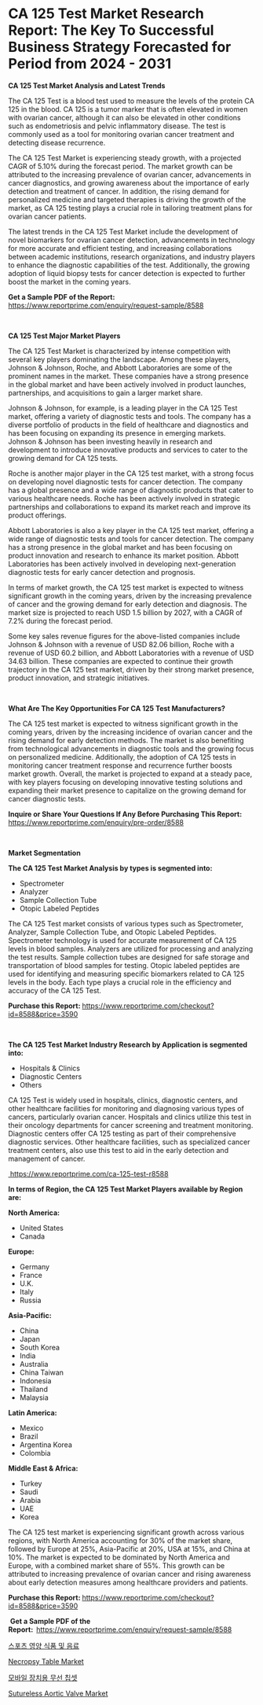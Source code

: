 <p><h1>CA 125 Test Market Research Report: The Key To Successful Business Strategy Forecasted for Period from 2024 - 2031</h1></p><p><strong>CA 125 Test Market Analysis and Latest Trends</strong></p>
<p><p>The CA 125 Test is a blood test used to measure the levels of the protein CA 125 in the blood. CA 125 is a tumor marker that is often elevated in women with ovarian cancer, although it can also be elevated in other conditions such as endometriosis and pelvic inflammatory disease. The test is commonly used as a tool for monitoring ovarian cancer treatment and detecting disease recurrence.</p><p>The CA 125 Test Market is experiencing steady growth, with a projected CAGR of 5.10% during the forecast period. The market growth can be attributed to the increasing prevalence of ovarian cancer, advancements in cancer diagnostics, and growing awareness about the importance of early detection and treatment of cancer. In addition, the rising demand for personalized medicine and targeted therapies is driving the growth of the market, as CA 125 testing plays a crucial role in tailoring treatment plans for ovarian cancer patients.</p><p>The latest trends in the CA 125 Test Market include the development of novel biomarkers for ovarian cancer detection, advancements in technology for more accurate and efficient testing, and increasing collaborations between academic institutions, research organizations, and industry players to enhance the diagnostic capabilities of the test. Additionally, the growing adoption of liquid biopsy tests for cancer detection is expected to further boost the market in the coming years.</p></p>
<p><strong>Get a Sample PDF of the Report:&nbsp;</strong> <a href="https://www.reportprime.com/enquiry/request-sample/8588">https://www.reportprime.com/enquiry/request-sample/8588</a></p>
<p>&nbsp;</p>
<p><strong>CA 125 Test Major Market Players</strong></p>
<p><p>The CA 125 Test Market is characterized by intense competition with several key players dominating the landscape. Among these players, Johnson & Johnson, Roche, and Abbott Laboratories are some of the prominent names in the market. These companies have a strong presence in the global market and have been actively involved in product launches, partnerships, and acquisitions to gain a larger market share.</p><p>Johnson & Johnson, for example, is a leading player in the CA 125 Test market, offering a variety of diagnostic tests and tools. The company has a diverse portfolio of products in the field of healthcare and diagnostics and has been focusing on expanding its presence in emerging markets. Johnson & Johnson has been investing heavily in research and development to introduce innovative products and services to cater to the growing demand for CA 125 tests.</p><p>Roche is another major player in the CA 125 test market, with a strong focus on developing novel diagnostic tests for cancer detection. The company has a global presence and a wide range of diagnostic products that cater to various healthcare needs. Roche has been actively involved in strategic partnerships and collaborations to expand its market reach and improve its product offerings.</p><p>Abbott Laboratories is also a key player in the CA 125 test market, offering a wide range of diagnostic tests and tools for cancer detection. The company has a strong presence in the global market and has been focusing on product innovation and research to enhance its market position. Abbott Laboratories has been actively involved in developing next-generation diagnostic tests for early cancer detection and prognosis.</p><p>In terms of market growth, the CA 125 test market is expected to witness significant growth in the coming years, driven by the increasing prevalence of cancer and the growing demand for early detection and diagnosis. The market size is projected to reach USD 1.5 billion by 2027, with a CAGR of 7.2% during the forecast period.</p><p>Some key sales revenue figures for the above-listed companies include Johnson & Johnson with a revenue of USD 82.06 billion, Roche with a revenue of USD 60.2 billion, and Abbott Laboratories with a revenue of USD 34.63 billion. These companies are expected to continue their growth trajectory in the CA 125 test market, driven by their strong market presence, product innovation, and strategic initiatives.</p></p>
<p>&nbsp;</p>
<p><strong>What Are The Key Opportunities For CA 125 Test Manufacturers?</strong></p>
<p><p>The CA 125 test market is expected to witness significant growth in the coming years, driven by the increasing incidence of ovarian cancer and the rising demand for early detection methods. The market is also benefiting from technological advancements in diagnostic tools and the growing focus on personalized medicine. Additionally, the adoption of CA 125 tests in monitoring cancer treatment response and recurrence further boosts market growth. Overall, the market is projected to expand at a steady pace, with key players focusing on developing innovative testing solutions and expanding their market presence to capitalize on the growing demand for cancer diagnostic tests.</p></p>
<p><strong>Inquire or Share Your Questions If Any Before Purchasing This Report:</strong> <a href="https://www.reportprime.com/enquiry/pre-order/8588">https://www.reportprime.com/enquiry/pre-order/8588</a></p>
<p>&nbsp;</p>
<p><strong>Market Segmentation</strong></p>
<p><strong>The CA 125 Test Market Analysis by types is segmented into:</strong></p>
<p><ul><li>Spectrometer</li><li>Analyzer</li><li>Sample Collection Tube</li><li>Otopic Labeled Peptides</li></ul></p>
<p><p>The CA 125 Test market consists of various types such as Spectrometer, Analyzer, Sample Collection Tube, and Otopic Labeled Peptides. Spectrometer technology is used for accurate measurement of CA 125 levels in blood samples. Analyzers are utilized for processing and analyzing the test results. Sample collection tubes are designed for safe storage and transportation of blood samples for testing. Otopic labeled peptides are used for identifying and measuring specific biomarkers related to CA 125 levels in the body. Each type plays a crucial role in the efficiency and accuracy of the CA 125 Test.</p></p>
<p><strong>Purchase this Report:&nbsp;</strong><a href="https://www.reportprime.com/checkout?id=8588&price=3590">https://www.reportprime.com/checkout?id=8588&price=3590</a></p>
<p>&nbsp;</p>
<p><strong>The CA 125 Test Market Industry Research by Application is segmented into:</strong></p>
<p><ul><li>Hospitals & Clinics</li><li>Diagnostic Centers</li><li>Others</li></ul></p>
<p><p>CA 125 Test is widely used in hospitals, clinics, diagnostic centers, and other healthcare facilities for monitoring and diagnosing various types of cancers, particularly ovarian cancer. Hospitals and clinics utilize this test in their oncology departments for cancer screening and treatment monitoring. Diagnostic centers offer CA 125 testing as part of their comprehensive diagnostic services. Other healthcare facilities, such as specialized cancer treatment centers, also use this test to aid in the early detection and management of cancer.</p></p>
<p><a href="https://www.reportprime.com/ca-125-test-r8588">&nbsp;https://www.reportprime.com/ca-125-test-r8588</a></p>
<p><strong>In terms of Region, the CA 125 Test Market Players available by Region are:</strong></p>
<p>
    <p> <strong> North America: </strong>
        <ul>
            <li>United States</li>
            <li>Canada</li>
        </ul>
        </p> 
    <p> <strong> Europe: </strong>
        <ul>
            <li>Germany</li>
            <li>France</li>
            <li>U.K.</li>
            <li>Italy</li>
            <li>Russia</li>
        </ul>
        </p> 
    <p> <strong> Asia-Pacific: </strong>
        <ul>
            <li>China</li>
            <li>Japan</li>
            <li>South Korea</li>
            <li>India</li>
            <li>Australia</li>
            <li>China Taiwan</li>
            <li>Indonesia</li>
            <li>Thailand</li>
            <li>Malaysia</li>
        </ul>
        </p> 
    <p> <strong> Latin America: </strong>
        <ul>
            <li>Mexico</li>
            <li>Brazil</li>
            <li>Argentina Korea</li>
            <li>Colombia</li>
        </ul>
        </p> 
    <p> <strong> Middle East & Africa: </strong>
        <ul>
            <li>Turkey</li>
            <li>Saudi</li>
            <li>Arabia</li>
            <li>UAE</li>
            <li>Korea</li>
        </ul>
    </p>
    </p>
<p><p>The CA 125 test market is experiencing significant growth across various regions, with North America accounting for 30% of the market share, followed by Europe at 25%, Asia-Pacific at 20%, USA at 15%, and China at 10%. The market is expected to be dominated by North America and Europe, with a combined market share of 55%. This growth can be attributed to increasing prevalence of ovarian cancer and rising awareness about early detection measures among healthcare providers and patients.</p></p>
<p><strong>Purchase this Report: </strong><a href="https://www.reportprime.com/checkout?id=8588&price=3590">https://www.reportprime.com/checkout?id=8588&price=3590</a></p>
<p>&nbsp;<strong>Get a Sample PDF of the Report:&nbsp;&nbsp;</strong><a href="https://www.reportprime.com/enquiry/request-sample/8588">https://www.reportprime.com/enquiry/request-sample/8588</a></p>
<p><strong></strong></p>
<p><p><a href="https://github.com/njolsky1/Market-Research-Report-List-1/blob/main/715777694644.md">스포츠 영양 식품 및 음료</a></p><p><a href="https://github.com/YashRP12/Market-Research-Report-List-5/blob/main/necropsy-table-market.md">Necropsy Table Market</a></p><p><a href="https://github.com/tasfiyaj85/Market-Research-Report-List-1/blob/main/990998494667.md">모바일 장치용 무선 칩셋</a></p><p><a href="https://github.com/Gilanghao0/Market-Research-Report-List-1/blob/main/sutureless-aortic-valve-market.md">Sutureless Aortic Valve Market</a></p></p>
